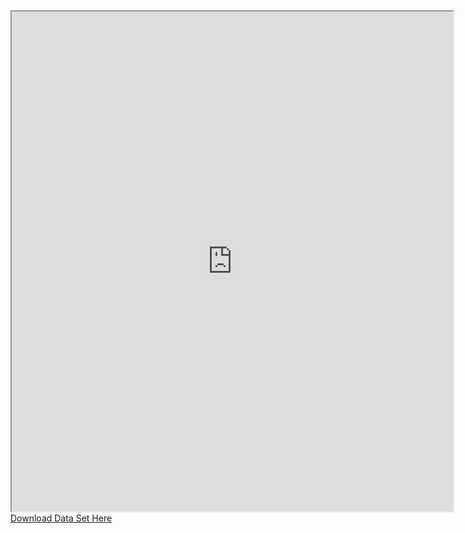 

 
<iframe src = "https://public.tableau.com/views/IllegalAlienAprehensionsalongtheSouthwestBorder/TextTable?:embed=y&:display_count=yes&publish=yes" width="140%" height="800"></iframe
  
[Download Data Set Here](/assets/illegal_alien_apprehensions.csv)
